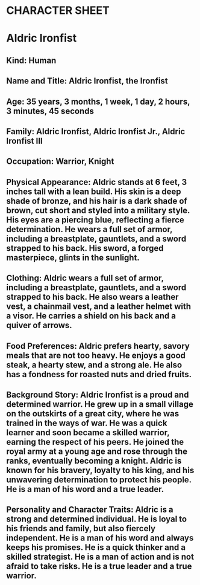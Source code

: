 # CHARACTER SHEET

# Aldric Ironfist
## Kind: Human
## Name and Title: Aldric Ironfist, the Ironfist
## Age: 35 years, 3 months, 1 week, 1 day, 2 hours, 3 minutes, 45 seconds
## Family: Aldric Ironfist, Aldric Ironfist Jr., Aldric Ironfist III
## Occupation: Warrior, Knight
## Physical Appearance: Aldric stands at 6 feet, 3 inches tall with a lean build. His skin is a deep shade of bronze, and his hair is a dark shade of brown, cut short and styled into a military style. His eyes are a piercing blue, reflecting a fierce determination. He wears a full set of armor, including a breastplate, gauntlets, and a sword strapped to his back. His sword, a forged masterpiece, glints in the sunlight.
## Clothing: Aldric wears a full set of armor, including a breastplate, gauntlets, and a sword strapped to his back. He also wears a leather vest, a chainmail vest, and a leather helmet with a visor. He carries a shield on his back and a quiver of arrows.
## Food Preferences: Aldric prefers hearty, savory meals that are not too heavy. He enjoys a good steak, a hearty stew, and a strong ale. He also has a fondness for roasted nuts and dried fruits.
## Background Story: Aldric Ironfist is a proud and determined warrior. He grew up in a small village on the outskirts of a great city, where he was trained in the ways of war. He was a quick learner and soon became a skilled warrior, earning the respect of his peers. He joined the royal army at a young age and rose through the ranks, eventually becoming a knight. Aldric is known for his bravery, loyalty to his king, and his unwavering determination to protect his people. He is a man of his word and a true leader.
## Personality and Character Traits: Aldric is a strong and determined individual. He is loyal to his friends and family, but also fiercely independent. He is a man of his word and always keeps his promises. He is a quick thinker and a skilled strategist. He is a man of action and is not afraid to take risks. He is a true leader and a true warrior.